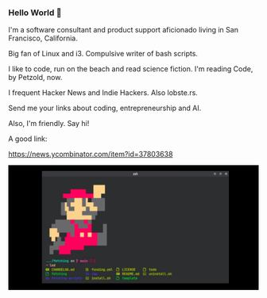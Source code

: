 ### Hello World 👋

I'm a software consultant and product support aficionado living in San Francisco, California.

Big fan of Linux and i3. Compulsive writer of bash scripts.

I like to code, run on the beach and read science fiction. I'm reading Code, by Petzold, now. 

I frequent Hacker News and Indie Hackers. Also lobste.rs.

Send me your links about coding, entrepreneurship and AI. 

Also, I'm friendly. Say hi!

A good link:

https://news.ycombinator.com/item?id=37803638

![mario in the terminal](mario.webp)



